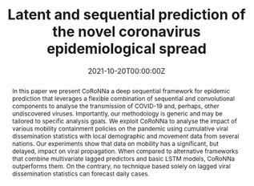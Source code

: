 ---
title: 'Latent and sequential prediction of the novel coronavirus epidemiological spread'

# Authors
# If you created a profile for a user (e.g. the default `admin` user), write the username (folder name) here
# and it will be replaced with their full name and linked to their profile.
authors:
  - Dario Aragona
  - Luca Podo
  - Bardh Prenkaj
  - Paola Velardi

date: '2021-10-20T00:00:00Z'
doi: '10.1145/3493499.3493500'

# Publication type.
# Legend: 0 = Uncategorized; 1 = Conference paper; 2 = Journal article;
# 3 = Preprint / Working Paper; 4 = Report; 5 = Book; 6 = Book section;
# 7 = Thesis; 8 = Patent
publication_types: ['2']

# Publication name and optional abbreviated publication name.
publication: In *ACM SIGAPP Applied Computing Review*

abstract: In this paper we present CoRoNNa a deep sequential framework for epidemic prediction that leverages a flexible combination of sequential and convolutional components to analyse the transmission of COVID-19 and, perhaps, other undiscovered viruses. Importantly, our methodology is generic and may be tailored to specific analysis goals. We exploit CoRoNNa to analyse the impact of various mobility containment policies on the pandemic using cumulative viral dissemination statistics with local demographic and movement data from several nations. Our experiments show that data on mobility has a significant, but delayed, impact on viral propagation. When compared to alternative frameworks that combine multivariate lagged predictors and basic LSTM models, CoRoNNa outperforms them. On the contrary, no technique based solely on lagged viral dissemination statistics can forecast daily cases.


tags: ['time series', 'deep learning']

# Display this page in the Featured widget?
featured: false

# Custom links (uncomment lines below)
# links:
# - name: Custom Link
#   url: http://example.org

url_pdf: ''
url_code: ''
url_dataset: ''
url_poster: ''
url_project: ''
url_slides: ''
url_source: ''
url_video: ''

# Featured image
# To use, add an image named `featured.jpg/png` to your page's folder.
image:
  caption: 'Comparison of the distribution of Normalised RMSE (NRMSE) of CoRoNNa+LSTM with the average performances of CoRoNNa+GRU and CoRoNNa+RNN for all countries in examination'
  focal_point: ''
  preview_only: false


# Slides (optional).
#   Associate this publication with Markdown slides.
#   Simply enter your slide deck's filename without extension.
#   E.g. `slides: "example"` references `content/slides/example/index.md`.
#   Otherwise, set `slides: ""`.
slides: example
---